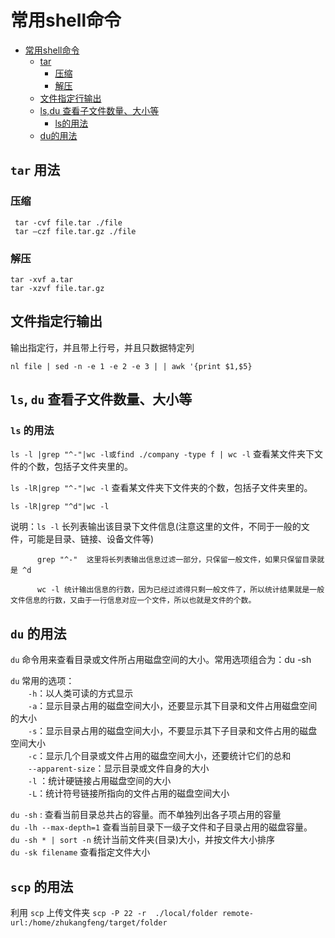 # 常用shell命令
<!-- TOC -->

- [常用shell命令](#常用shell命令)
    - [tar](#tar)
        - [压缩](#压缩)
        - [解压](#解压)
    - [文件指定行输出](#文件指定行输出)
    - [ls,du 查看子文件数量、大小等](#lsdu-查看子文件数量大小等)
        - [ls的用法](#ls的用法)
    - [du的用法](#du的用法)

<!-- /TOC -->

## `tar` 用法
### 压缩
```
 tar -cvf file.tar ./file
 tar –czf file.tar.gz ./file
```
### 解压
```
tar -xvf a.tar
tar -xzvf file.tar.gz
```

## 文件指定行输出
输出指定行，并且带上行号，并且只数据特定列
```shell
nl file | sed -n -e 1 -e 2 -e 3 | | awk '{print $1,$5}
```

## `ls`, `du` 查看子文件数量、大小等
### `ls` 的用法
`ls -l |grep "^-"|wc -l或find ./company -type f | wc -l`  查看某文件夹下文件的个数，包括子文件夹里的。

`ls -lR|grep "^-"|wc -l`   查看某文件夹下文件夹的个数，包括子文件夹里的。

`ls -lR|grep "^d"|wc -l `

说明：`ls -l`  长列表输出该目录下文件信息(注意这里的文件，不同于一般的文件，可能是目录、链接、设备文件等)

          grep "^-"  这里将长列表输出信息过滤一部分，只保留一般文件，如果只保留目录就是 ^d

          wc -l 统计输出信息的行数，因为已经过滤得只剩一般文件了，所以统计结果就是一般文件信息的行数，又由于一行信息对应一个文件，所以也就是文件的个数。 

## `du` 的用法
`du` 命令用来查看目录或文件所占用磁盘空间的大小。常用选项组合为：du -sh

`du` 常用的选项：  
　　`-h`：以人类可读的方式显示  
　　`-a`：显示目录占用的磁盘空间大小，还要显示其下目录和文件占用磁盘空间的大小  
　　`-s`：显示目录占用的磁盘空间大小，不要显示其下子目录和文件占用的磁盘空间大小  
　　`-c`：显示几个目录或文件占用的磁盘空间大小，还要统计它们的总和  
　　`--apparent-size`：显示目录或文件自身的大小  
　　`-l` ：统计硬链接占用磁盘空间的大小  
　　`-L`：统计符号链接所指向的文件占用的磁盘空间大小  


`du -sh` : 查看当前目录总共占的容量。而不单独列出各子项占用的容量   
`du -lh --max-depth=1`  查看当前目录下一级子文件和子目录占用的磁盘容量。  
`du -sh * | sort -n` 统计当前文件夹(目录)大小，并按文件大小排序  
`du -sk filename` 查看指定文件大小  

## `scp` 的用法
利用 `scp` 上传文件夹
`scp -P 22 -r  ./local/folder remote-url:/home/zhukangfeng/target/folder`

